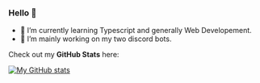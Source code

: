 ### Hello 👋

<!--
**defnot001/defnot001** is a ✨ _special_ ✨ repository because its `README.md` (this file) appears on your GitHub profile.

Here are some ideas to get you started:

- 🔭 I’m currently working on ...
- 🌱 I’m currently learning ...
- 👯 I’m looking to collaborate on ...
- 🤔 I’m looking for help with ...
- 💬 Ask me about ...
- 📫 How to reach me: ...
- 😄 Pronouns: ...
- ⚡ Fun fact: ...
-->

- 🌱 I’m currently learning Typescript and generally Web Developement.
- 🔭 I’m mainly working on my two discord bots.

Check out my **GitHub Stats** here:

[![My GitHub stats](https://github-readme-stats.vercel.app/api?username=defnot001)](https://github.com/anuraghazra/github-readme-stats)
